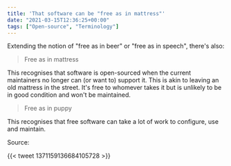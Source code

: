```yaml
---
title: 'That software can be "free as in mattress"'
date: "2021-03-15T12:36:25+00:00"
tags: ["Open-source", "Terminology"]
---
```


Extending the notion of "free as in beer" or "free as in speech", there's also:

> Free as in mattress

This recognises that software is open-sourced when the current maintainers no
longer can (or want to) support it. This is akin to leaving an old mattress in
the street. It's free to whomever takes it but is unlikely to be in good
condition and won't be maintained.

> Free as in puppy

This recognises that free software can take a lot of work to configure, use and
maintain.

Source:

{{< tweet 1371159136684105728 >}}
